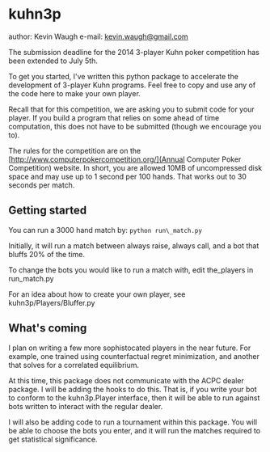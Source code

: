 kuhn3p
======

author: Kevin Waugh
e-mail: kevin.waugh@gmail.com

The submission deadline for the 2014 3-player Kuhn poker competition has been
extended to July 5th.

To get you started, I've written this python package to accelerate the
development of 3-player Kuhn programs.  Feel free to copy and use any of the
code here to make your own player.  

Recall that for this competition, we are asking you to submit code for your
player.  If you build a program that relies on some ahead of time computation,
this does not have to be submitted (though we encourage you to).

The rules for the competition are on the
[http://www.computerpokercompetition.org/](Annual Computer Poker Competition)
website.  In short, you are allowed 10MB of uncompressed disk space and may
use up to 1 second per 100 hands.  That works out to 30 seconds per match.

Getting started
---------------

You can run a 3000 hand match by: `python run\_match.py`

Initially, it will run a match between always raise, always call, and a bot
that bluffs 20% of the time.

To change the bots you would like to run a match with, edit the\_players in
run\_match.py

For an idea about how to create your own player, see kuhn3p/Players/Bluffer.py

What's coming
-------------

I plan on writing a few more sophistocated players in the near future.  For
example, one trained using counterfactual regret minimization, and another that
solves for a correlated equilibrium.

At this time, this package does not communicate with the ACPC dealer package.
I will be adding the hooks to do this.  That is, if you write your bot to
conform to the kuhn3p.Player interface, then it will be able to run against
bots written to interact with the regular dealer.

I will also be adding code to run a tournament within this package.  You
will be able to choose the bots you enter, and it will run the matches
required to get statistical significance.
